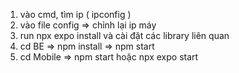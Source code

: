 1. vào cmd, tìm ip ( ipconfig )
2. vào file config => chỉnh lại ip máy
3. run npx expo install và cài đặt các library liên quan
4. cd BE => npm install => npm start 
5. cd Mobile => npm start hoặc npx expo start
